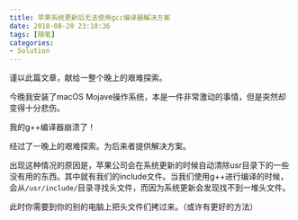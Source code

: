 ```yaml
---
title: 苹果系统更新后无法使用gcc编译器解决方案
date: 2018-08-20 23:10:36
tags: [随笔]
categories:
- Solution  
---
```


谨以此篇文章，献给一整个晚上的艰难探索。

<!--more-->

今晚我安装了macOS Mojave操作系统，本是一件非常激动的事情，但是突然却变得十分悲伤。

我的g++编译器崩溃了！

经过了一晚上的艰难探索。为后来者提供解决方案。

出现这种情况的原因是，苹果公司会在系统更新的时候自动清除usr目录下的一些没有用的东西。其中就有我们的include文件。当我们使用g++进行编译的时候，会从`/usr/include/`目录寻找头文件，而因为系统更新会发现找不到一堆头文件。

此时你需要到你的别的电脑上把头文件们拷过来。（或许有更好的方法）

